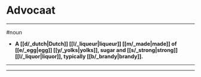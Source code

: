 # Advocaat
---
#noun
- **A [[d/_dutch|Dutch]] [[l/_liqueur|liqueur]] [[m/_made|made]] of [[e/_egg|egg]] [[y/_yolks|yolks]], sugar and [[s/_strong|strong]] [[l/_liquor|liquor]], typically [[b/_brandy|brandy]].**
---
---
